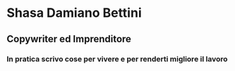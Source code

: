 # Shasa Damiano Bettini
## Copywriter ed Imprenditore
### In pratica scrivo cose per vivere e per renderti migliore il lavoro
